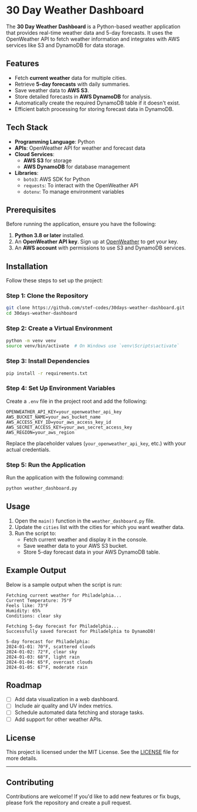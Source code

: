 


# 30 Day Weather Dashboard

The **30 Day Weather Dashboard** is a Python-based weather application that provides real-time weather data and 5-day forecasts. It uses the OpenWeather API to fetch weather information and integrates with AWS services like S3 and DynamoDB for data storage.

## Features

- Fetch **current weather** data for multiple cities.
- Retrieve **5-day forecasts** with daily summaries.
- Save weather data to **AWS S3**.
- Store detailed forecasts in **AWS DynamoDB** for analysis.
- Automatically create the required DynamoDB table if it doesn't exist.
- Efficient batch processing for storing forecast data in DynamoDB.

## Tech Stack

- **Programming Language**: Python
- **APIs**: OpenWeather API for weather and forecast data
- **Cloud Services**:
  - **AWS S3** for storage
  - **AWS DynamoDB** for database management
- **Libraries**:
  - `boto3`: AWS SDK for Python
  - `requests`: To interact with the OpenWeather API
  - `dotenv`: To manage environment variables

## Prerequisites

Before running the application, ensure you have the following:

1. **Python 3.8 or later** installed.
2. An **OpenWeather API key**. Sign up at [OpenWeather](https://openweathermap.org/api) to get your key.
3. An **AWS account** with permissions to use S3 and DynamoDB services.

## Installation

Follow these steps to set up the project:

### Step 1: Clone the Repository
```bash
git clone https://github.com/stef-codes/30days-weather-dashboard.git
cd 30days-weather-dashboard
```

### Step 2: Create a Virtual Environment
```bash
python -m venv venv
source venv/bin/activate  # On Windows use `venv\Scripts\activate`
```

### Step 3: Install Dependencies
```bash
pip install -r requirements.txt
```

### Step 4: Set Up Environment Variables
Create a `.env` file in the project root and add the following:

```env
OPENWEATHER_API_KEY=your_openweather_api_key
AWS_BUCKET_NAME=your_aws_bucket_name
AWS_ACCESS_KEY_ID=your_aws_access_key_id
AWS_SECRET_ACCESS_KEY=your_aws_secret_access_key
AWS_REGION=your_aws_region
```

Replace the placeholder values (`your_openweather_api_key`, etc.) with your actual credentials.

### Step 5: Run the Application
Run the application with the following command:

```bash
python weather_dashboard.py
```

## Usage

1. Open the `main()` function in the `weather_dashboard.py` file.
2. Update the `cities` list with the cities for which you want weather data.
3. Run the script to:
   - Fetch current weather and display it in the console.
   - Save weather data to your AWS S3 bucket.
   - Store 5-day forecast data in your AWS DynamoDB table.

## Example Output

Below is a sample output when the script is run:

```plaintext
Fetching current weather for Philadelphia...
Current Temperature: 75°F
Feels like: 73°F
Humidity: 65%
Conditions: clear sky

Fetching 5-day forecast for Philadelphia...
Successfully saved forecast for Philadelphia to DynamoDB!

5-day forecast for Philadelphia:
2024-01-01: 70°F, scattered clouds
2024-01-02: 72°F, clear sky
2024-01-03: 68°F, light rain
2024-01-04: 65°F, overcast clouds
2024-01-05: 67°F, moderate rain
```

## Roadmap

- [ ] Add data visualization in a web dashboard.
- [ ] Include air quality and UV index metrics.
- [ ] Schedule automated data fetching and storage tasks.
- [ ] Add support for other weather APIs.

## License

This project is licensed under the MIT License. See the [LICENSE](LICENSE) file for more details.

---

## Contributing

Contributions are welcome! If you'd like to add new features or fix bugs, please fork the repository and create a pull request.
